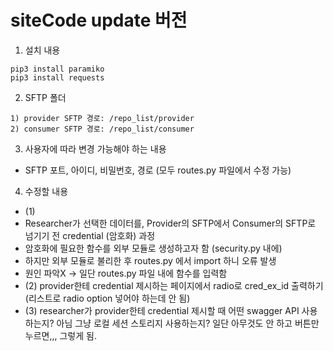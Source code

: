 # siteCode update 버전

1. 설치 내용
```
pip3 install paramiko
pip3 install requests
```

2. SFTP 폴더
```
1) provider SFTP 경로: /repo_list/provider
2) consumer SFTP 경로: /repo_list/consumer
```

3. 사용자에 따라 변경 가능해야 하는 내용
- SFTP 포트, 아이디, 비밀번호, 경로 (모두 routes.py 파일에서 수정 가능)

4. 수정할 내용
- (1)
- Researcher가 선택한 데이터를, Provider의 SFTP에서 Consumer의 SFTP로 넘기기 전 credential (암호화) 과정
- 암호화에 필요한 함수를 외부 모듈로 생성하고자 함 (security.py 내에)
- 하지만 외부 모듈로 불리한 후 routes.py 에서 import 하니 오류 발생
- 원인 파악X -> 일단 routes.py 파일 내에 함수를 입력함
- (2) provider한테 credential 제시하는 페이지에서 radio로 cred_ex_id 출력하기 (리스트로 radio option 넣어야 하는데 안 됨)
- (3) researcher가 provider한테 credential 제시할 때 어떤 swagger API 사용하는지? 아님 그냥 로컬 세션 스토리지 사용하는지? 일단 아무것도 안 하고 버튼만 누르면,,, 그렇게 됨.